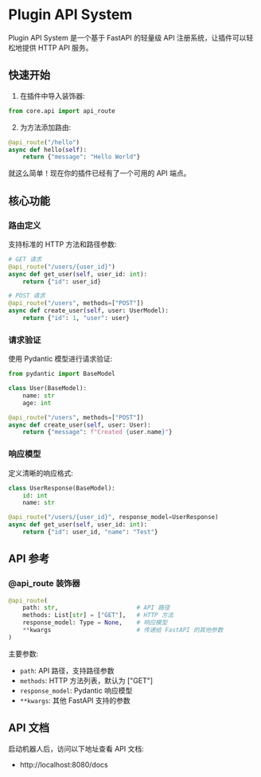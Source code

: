 # Plugin API System

Plugin API System 是一个基于 FastAPI 的轻量级 API 注册系统，让插件可以轻松地提供 HTTP API 服务。

## 快速开始

1. 在插件中导入装饰器:
```python
from core.api import api_route
```

2. 为方法添加路由:
```python
@api_route("/hello")
async def hello(self):
    return {"message": "Hello World"}
```

就这么简单！现在你的插件已经有了一个可用的 API 端点。

## 核心功能

### 路由定义

支持标准的 HTTP 方法和路径参数:

```python
# GET 请求
@api_route("/users/{user_id}")
async def get_user(self, user_id: int):
    return {"id": user_id}

# POST 请求
@api_route("/users", methods=["POST"])
async def create_user(self, user: UserModel):
    return {"id": 1, "user": user}
```

### 请求验证

使用 Pydantic 模型进行请求验证:

```python
from pydantic import BaseModel

class User(BaseModel):
    name: str
    age: int

@api_route("/users", methods=["POST"])
async def create_user(self, user: User):
    return {"message": f"Created {user.name}"}
```

### 响应模型

定义清晰的响应格式:

```python
class UserResponse(BaseModel):
    id: int
    name: str

@api_route("/users/{user_id}", response_model=UserResponse)
async def get_user(self, user_id: int):
    return {"id": user_id, "name": "Test"}
```

## API 参考

### @api_route 装饰器

```python
@api_route(
    path: str,                      # API 路径
    methods: List[str] = ["GET"],   # HTTP 方法
    response_model: Type = None,    # 响应模型
    **kwargs                        # 传递给 FastAPI 的其他参数
)
```

主要参数:
- `path`: API 路径，支持路径参数
- `methods`: HTTP 方法列表，默认为 ["GET"]
- `response_model`: Pydantic 响应模型
- `**kwargs`: 其他 FastAPI 支持的参数

## API 文档

启动机器人后，访问以下地址查看 API 文档:
- http://localhost:8080/docs